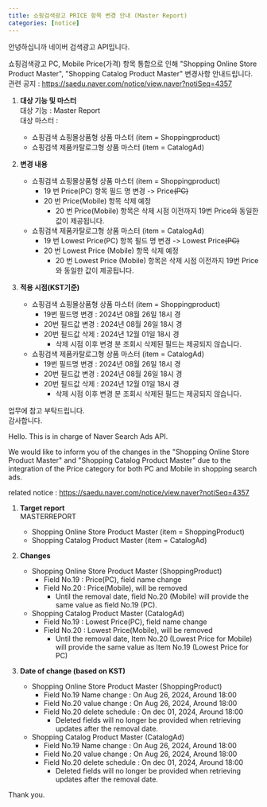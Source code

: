 ```yaml
---
title: 쇼핑검색광고 PRICE 항목 변경 안내 (Master Report)
categories: [notice]
---
```


안녕하십니까 네이버 검색광고 API입니다.<br>

 쇼핑검색광고 PC, Mobile Price(가격) 항목 통합으로 인해 "Shopping Online Store Product Master", "Shopping Catalog Product Master" 변경사항 안내드립니다.<br>
 관련 공지 : https://saedu.naver.com/notice/view.naver?notiSeq=4357<br>

1. **대상 기능 및 마스터**<br>
   대상 기능 : Master Report <br>
   대상 마스터 : 
   - 쇼핑검색 쇼핑몰상품형 상품 마스터 (item = Shoppingproduct) <br>
   - 쇼핑검색 제품카탈로그형 상품 마스터 (item = CatalogAd) <br>

2. **변경 내용**<br>
   - 쇼핑검색 쇼핑몰상품형 상품 마스터 (item = Shoppingproduct)<br>
      * 19 번 Price(PC) 항목 필드 명 변경 -> Price<del>(PC)</del> <br>
      * 20 번 Price(Mobile) 항목 삭제 예정 <br>
         * 20 번 Price(Mobile) 항목은 삭제 시점 이전까지 19번 Price와 동일한 값이 제공됩니다. <br>
   - 쇼핑검색 제품카탈로그형 상품 마스터 (item = CatalogAd) <br>
      * 19 번 Lowest Price(PC) 항목 필드 명 변경 -> Lowest Price<del>(PC)</del> <br>
      * 20 번 Lowest Price (Mobile) 항목 삭제 예정 <br>
         * 20 번 Lowest Price (Mobile) 항목은 삭제 시점 이전까지 19번 Price와 동일한 값이 제공됩니다. 
   
3. **적용 시점(KST기준)** <br>
   - 쇼핑검색 쇼핑몰상품형 상품 마스터 (item = Shoppingproduct)
      * 19번 필드명 변경 : 2024년 08월 26일 18시 경 <br>
      * 20번 필드값 변경 : 2024년 08월 26일 18시 경 <br>
      * 20번 필드값 삭제 : 2024년 12월 01일 18시 경 <br>
         * 삭제 시점 이후 변경 분 조회시 삭제된 필드는 제공되지 않습니다. <br>
   - 쇼핑검색 제품카탈로그형 상품 마스터 (item = CatalogAd)
      * 19번 필드명 변경 : 2024년 08월 26일 18시 경 <br>
      * 20번 필드값 변경 : 2024년 08월 26일 18시 경 <br>
      * 20번 필드값 삭제 : 2024년 12월 01일 18시 경 <br>
         * 삭제 시점 이후 변경 분 조회시 삭제된 필드는 제공되지 않습니다. <br>

업무에 참고 부탁드립니다.<br>
감사합니다.<br>

Hello. This is in charge of Naver Search Ads API. <br>

We would like to inform you of the changes in the "Shopping Online Store Product Master" and "Shopping Catalog Product Master" due to the integration of the Price category for both PC and Mobile in shopping search ads. <br>

related notice : https://saedu.naver.com/notice/view.naver?notiSeq=4357<br>

1. **Target report** <br>
   MASTERREPORT
   - Shopping Online Store Product Master (item = ShoppingProduct) <br>
   - Shopping Catalog Product Master (item = CatalogAd) <br>

2. **Changes**
   - Shopping Online Store Product Master (ShoppingProduct) <br>
      * Field No.19 : Price(PC), field name change 
      * Field No.20 : Price(Mobile), will be removed
         * Until the removal date, field No.20 (Mobile) will provide the same value as field No.19 (PC).
   - Shopping Catalog Product Master (CatalogAd)
      * Field No.19 : Lowest Price(PC), field name change 
      * Field No.20 : Lowest Price(Mobile), will be removed
         * Until the removal date, Item No.20 (Lowest Price for Mobile) will provide the same value as Item No.19 (Lowest Price for PC)
3. **Date of change (based on KST)** 
   - Shopping Online Store Product Master (ShoppingProduct) <br>
      * Field No.19 Name change : On Aug 26, 2024, Around 18:00
      * Field No.20 value change : On Aug 26, 2024, Around 18:00
      * Field No.20 delete schedule : On dec 01, 2024, Around 18:00
         * Deleted fields will no longer be provided when retrieving updates after the removal date.
   - Shopping Catalog Product Master (CatalogAd) <br>
      * Field No.19 Name change : On Aug 26, 2024, Around 18:00
      * Field No.20 value change : On Aug 26, 2024, Around 18:00
      * Field No.20 delete schedule : On dec 01, 2024, Around 18:00
         * Deleted fields will no longer be provided when retrieving updates after the removal date.

Thank you.
